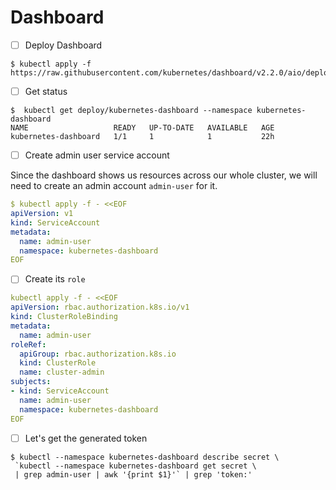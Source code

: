 # Dashboard

- [ ] Deploy Dashboard

```
$ kubectl apply -f https://raw.githubusercontent.com/kubernetes/dashboard/v2.2.0/aio/deploy/recommended.yaml
```

- [ ] Get status

```
$  kubectl get deploy/kubernetes-dashboard --namespace kubernetes-dashboard
NAME                   READY   UP-TO-DATE   AVAILABLE   AGE
kubernetes-dashboard   1/1     1            1           22h
```

- [ ] Create admin user service account

Since the dashboard shows us resources across our whole cluster, we will need to create an admin account `admin-user` for it.

```yaml
$ kubectl apply -f - <<EOF
apiVersion: v1
kind: ServiceAccount
metadata:
  name: admin-user
  namespace: kubernetes-dashboard
EOF
```

- [ ] Create its `role`

```yaml
kubectl apply -f - <<EOF
apiVersion: rbac.authorization.k8s.io/v1
kind: ClusterRoleBinding
metadata:
  name: admin-user
roleRef:
  apiGroup: rbac.authorization.k8s.io
  kind: ClusterRole
  name: cluster-admin
subjects:
- kind: ServiceAccount
  name: admin-user
  namespace: kubernetes-dashboard
EOF
```

- [ ] Let's get the generated token

```
$ kubectl --namespace kubernetes-dashboard describe secret \ 
 `kubectl --namespace kubernetes-dashboard get secret \
 | grep admin-user | awk '{print $1}'` | grep 'token:'
 ```
